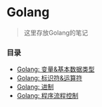 # Golang

> 这里存放Golang的笔记

### 目录

* [Golang: 变量&基本数据类型](Golang/go01.md)
* [Golang: 标识符&运算符](Golang/go02.md)
* [Golang: 进制](Golang/go03.md)
* [Golang: 程序流程控制](Golang/go04.md)